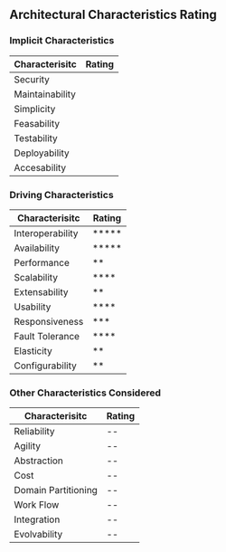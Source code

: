 ## Architectural Characteristics Rating
### Implicit Characteristics

| Characterisitc | Rating |
|--|--|
|Security |
|Maintainability|
|Simplicity |
|Feasability  | 
|Testability|
|Deployability | 
|Accesability| 

### Driving Characteristics

| Characterisitc |  Rating |
|--|--|
| Interoperability | ***** |
| Availability | ***** |
| Performance | ** |
| Scalability | **** |
| Extensability | ** |
| Usability | **** |
| Responsiveness | *** |
| Fault Tolerance | **** |
| Elasticity | ** |
| Configurability|**|

### Other Characteristics Considered
|Characterisitc|Rating|
|--|--|
| Reliability | -- |
| Agility|--|
| Abstraction|--|
| Cost|--|
| Domain Partitioning|--|
| Work Flow|--|
| Integration | -- |
| Evolvability | -- |